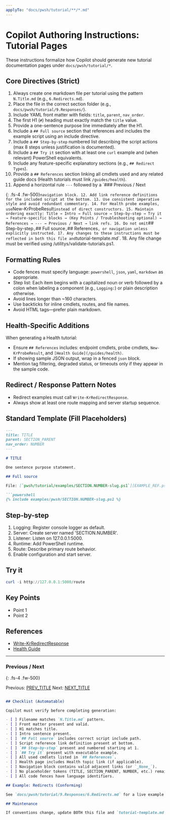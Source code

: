 ```yaml
---
applyTo: "docs/pwsh/tutorial/**/*.md"
---
```

# Copilot Authoring Instructions: Tutorial Pages

These instructions formalize how Copilot should generate new tutorial documentation pages under `docs/pwsh/tutorial/*`.

## Core Directives (Strict)

1. Always create one markdown file per tutorial using the pattern `N.Title.md` (e.g., `6.Redirects.md`).
2. Place the file in the correct section folder (e.g., `docs/pwsh/tutorial/9.Responses/`).
3. Include YAML front matter with fields: `title`, `parent`, `nav_order`.
4. The first H1 (`#`) heading must exactly match the `title` value.
5. Provide a one-sentence purpose line immediately after the H1.
6. Include a `## Full source` section that references and includes the example script using an include directive.
7. Include a `## Step-by-step` numbered list describing the script actions (max 8 steps unless justification is documented).
8. Include a `## Try it` section with at least one `curl` example and (when relevant) PowerShell equivalents.
9. Include any feature-specific explanatory sections (e.g., `## Redirect Types`).
10. Provide a `## References` section linking all cmdlets used and any related guide docs (Health tutorials must link `/guides/health`).
11. Append a horizontal rule `---` followed by a `### Previous / Next

{: .fs-4 .fw-500}` navigation block.
12. Add link reference definitions for the included script at the bottom.
13. Use consistent imperative style and avoid redundant commentary.
14. For Health probe examples, use `New-KrProbeResult` instead of direct constructors.
15. Maintain ordering exactly: Title → Intro → Full source → Step-by-step → Try it → Feature-specific blocks →
(Key Points / Troubleshooting optional) → References → --- → Previous / Next → link refs.
16. Do not omit `## Step-by-step`,`## Full source`,`## References`, or navigation unless explicitly instructed.
17. Any changes to these instructions must be reflected in both this file and`tutorial-template.md`.
18. Any file change must be verified using /utilitys/validate-tutorials.ps1.

## Formatting Rules

- Code fences must specify language: `powershell`, `json`, `yaml`, `markdown` as appropriate.
- Step list: Each item begins with a capitalized noun or verb followed by a colon when labeling a component (e.g., `Logging:`) or plain description otherwise.
- Avoid lines longer than ~160 characters.
- Use backticks for inline cmdlets, routes, and file names.
- Avoid HTML tags—prefer plain markdown.

## Health-Specific Additions

When generating a Health tutorial:

- Ensure `## References` includes: endpoint cmdlets, probe cmdlets, `New-KrProbeResult`, and `[Health Guide](/guides/health)`.
- If showing sample JSON output, wrap in a fenced `json` block.
- Mention tag filtering, degraded status, or timeouts only if they appear in the sample code.

## Redirect / Response Pattern Notes

- Redirect examples must call `Write-KrRedirectResponse`.
- Always show at least one route mapping and server startup sequence.

## Standard Template (Fill Placeholders)

```markdown
---
title: TITLE
parent: SECTION_PARENT
nav_order: NUMBER
---

# TITLE

One sentence purpose statement.

## Full source

File: [`pwsh/tutorial/examples/SECTION.NUMBER-slug.ps1`][EXAMPLE_REF.ps1]

```powershell
{% include examples/pwsh/SECTION.NUMBER-slug.ps1 %}
```

## Step-by-step

1. Logging: Register console logger as default.
2. Server: Create server named 'SECTION.NUMBER'.
3. Listener: Listen on 127.0.0.1:5000.
4. Runtime: Add PowerShell runtime.
5. Route: Describe primary route behavior.
6. Enable configuration and start server.

## Try it

```powershell
curl -i http://127.0.0.1:5000/route
```

## Key Points

- Point 1
- Point 2

## References

- [Write-KrRedirectResponse](/pwsh/cmdlets/Write-KrRedirectResponse)
- [Health Guide](/guides/health) <!-- Include only if relevant -->

---

### Previous / Next

{: .fs-4 .fw-500}

Previous: [PREV_TITLE](./PREV_FILE)
Next: [NEXT_TITLE](./NEXT_FILE)

```markdown

## Checklist (Automatable)

Copilot must verify before completing generation:

- [ ] Filename matches `N.Title.md` pattern.
- [ ] Front matter present and valid.
- [ ] H1 matches title.
- [ ] Intro sentence present.
- [ ] `## Full source` includes correct script include path.
- [ ] Script reference link definition present at bottom.
- [ ] `## Step-by-step` present and numbered starting at 1.
- [ ] `## Try it` present with executable example.
- [ ] All used cmdlets listed in `## References`.
- [ ] Health page includes Health topic link (if applicable).
- [ ] Navigation block contains valid adjacent links (or `_None_`).
- [ ] No placeholder tokens (TITLE, SECTION_PARENT, NUMBER, etc.) remain.
- [ ] All code fences have language identifiers.

## Example: Redirects (Conforming)

See `docs/pwsh/tutorial/9.Responses/6.Redirects.md` for a live example of the pattern (add a `## Key Points` section if expanding).

## Maintenance

If conventions change, update BOTH this file and `tutorial-template.md`. Provide a summary of changes in commit messages referencing "Docs Pattern Update".
